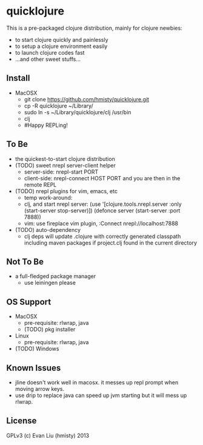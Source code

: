 # quicklojure

This is a pre-packaged clojure distribution, mainly for clojure newbies:
* to start clojure quickly and painlessly
* to setup a clojure environment easily
* to launch clojure codes fast
* ...and other sweet stuffs...

## Install
* MacOSX
  * git clone https://github.com/hmisty/quicklojure.git
  * cp -R quicklojure ~/Library/
  * sudo ln -s ~/Library/quicklojure/clj /usr/bin
  * clj 
  * #Happy REPLing!

## To Be
* the quickest-to-start clojure distribution
* (TODO) sweet nrepl server-client helper
  * server-side: nrepl-start PORT
  * client-side: nrepl-connect HOST PORT and you are then in the remote REPL
* (TODO) nrepl plugins for vim, emacs, etc
  * temp work-around:
  * clj, and start nrepl server: (use '[clojure.tools.nrepl.server :only (start-server stop-server)]) (defonce server (start-server :port 7888))
  * vim: use fireplace vim plugin, :Connect nrepl://localhost:7888
* (TODO) auto-dependency
  * clj deps will update .clojure with correctly generated classpath including maven packages if project.clj found in the current directory


## Not To Be
* a full-fledged package manager
  * use leiningen please


## OS Support
* MacOSX
  * pre-requisite: rlwrap, java
  * (TODO) pkg installer
* Linux
  * pre-requisite: rlwrap, java
* (TODO) Windows


## Known Issues
* jline doesn't work well in macosx. it messes up repl prompt when moving arrow keys.
* use drip to replace java can speed up jvm starting but it will mess up rlwrap.


## License
GPLv3 (c) Evan Liu (hmisty) 2013
